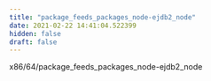 ```yaml
---
title: "package_feeds_packages_node-ejdb2_node"
date: 2021-02-22 14:41:04.522399
hidden: false
draft: false
---
```


x86/64/package_feeds_packages_node-ejdb2_node

